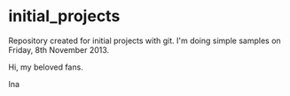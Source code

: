 initial_projects
================

Repository created for initial projects with git. I'm doing simple samples on Friday, 8th November 2013.

Hi, my beloved fans.

Ina
